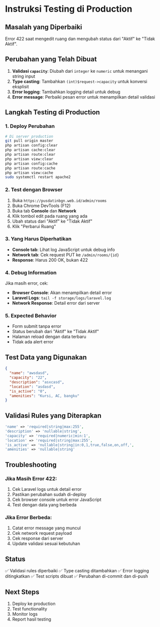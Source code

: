 # Instruksi Testing di Production

## Masalah yang Diperbaiki
Error 422 saat mengedit ruang dan mengubah status dari "Aktif" ke "Tidak Aktif".

## Perubahan yang Telah Dibuat
1. **Validasi `capacity`**: Diubah dari `integer` ke `numeric` untuk menangani string input
2. **Type casting**: Tambahkan `(int)$request->capacity` untuk konversi eksplisit
3. **Error logging**: Tambahkan logging detail untuk debug
4. **Error message**: Perbaiki pesan error untuk menampilkan detail validasi

## Langkah Testing di Production

### 1. Deploy Perubahan
```bash
# Di server production
git pull origin master
php artisan config:clear
php artisan cache:clear
php artisan route:clear
php artisan view:clear
php artisan config:cache
php artisan route:cache
php artisan view:cache
sudo systemctl restart apache2
```

### 2. Test dengan Browser
1. Buka `https://pusdatinbgn.web.id/admin/rooms`
2. Buka Chrome DevTools (F12)
3. Buka tab **Console** dan **Network**
4. Klik tombol edit pada ruang yang ada
5. Ubah status dari "Aktif" ke "Tidak Aktif"
6. Klik "Perbarui Ruang"

### 3. Yang Harus Diperhatikan
- **Console tab**: Lihat log JavaScript untuk debug info
- **Network tab**: Cek request PUT ke `/admin/rooms/{id}`
- **Response**: Harus 200 OK, bukan 422

### 4. Debug Information
Jika masih error, cek:
- **Browser Console**: Akan menampilkan detail error
- **Laravel Logs**: `tail -f storage/logs/laravel.log`
- **Network Response**: Detail error dari server

### 5. Expected Behavior
- Form submit tanpa error
- Status berubah dari "Aktif" ke "Tidak Aktif"
- Halaman reload dengan data terbaru
- Tidak ada alert error

## Test Data yang Digunakan
```json
{
  "name": "awsdasd",
  "capacity": "22",
  "description": "asxcasd", 
  "location": "asdasd",
  "is_active": "0",
  "amenities": "Kursi, AC, bangku"
}
```

## Validasi Rules yang Diterapkan
```php
'name' => 'required|string|max:255',
'description' => 'nullable|string',
'capacity' => 'required|numeric|min:1',
'location' => 'required|string|max:255',
'is_active' => 'nullable|string|in:0,1,true,false,on,off,',
'amenities' => 'nullable|string'
```

## Troubleshooting

### Jika Masih Error 422:
1. Cek Laravel logs untuk detail error
2. Pastikan perubahan sudah di-deploy
3. Cek browser console untuk error JavaScript
4. Test dengan data yang berbeda

### Jika Error Berbeda:
1. Catat error message yang muncul
2. Cek network request payload
3. Cek response dari server
4. Update validasi sesuai kebutuhan

## Status
✅ Validasi rules diperbaiki
✅ Type casting ditambahkan
✅ Error logging ditingkatkan
✅ Test scripts dibuat
✅ Perubahan di-commit dan di-push

## Next Steps
1. Deploy ke production
2. Test functionality
3. Monitor logs
4. Report hasil testing
